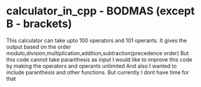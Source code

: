# calculator_in_cpp - BODMAS (except B - brackets)

This calculator can take upto 100 operators and 101 operants.
It gives the output based on the order modulo,division,multiplication,addition,subtraction(precedence order)
But this code cannot take paranthesis as input
I would like to improve this code by making the operators and operants unlimited 
And also I wanted to include paranthesis and other functions.
But currently I dont have time for that

